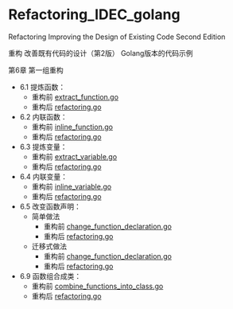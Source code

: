 # Refactoring_IDEC_golang

Refactoring Improving the Design of Existing Code Second Edition

重构 改善既有代码的设计（第2版） Golang版本的代码示例

第6章 第一组重构
- 6.1 提炼函数：
  - 重构前 [extract_function.go](https://github.com/dgqypl/Refactoring_IDEC_golang/blob/main/chapter6/6.1/extract_function.go)
  - 重构后 [refactoring.go](https://github.com/dgqypl/Refactoring_IDEC_golang/blob/main/chapter6/6.1/refactoring/refactoring.go)
- 6.2 内联函数：
  - 重构前 [inline_function.go](https://github.com/dgqypl/Refactoring_IDEC_golang/blob/main/chapter6/6.2/inline_function.go)
  - 重构后 [refactoring.go](https://github.com/dgqypl/Refactoring_IDEC_golang/blob/main/chapter6/6.2/refactoring/refactoring.go)
- 6.3 提炼变量：
  - 重构前 [extract_variable.go](https://github.com/dgqypl/Refactoring_IDEC_golang/blob/main/chapter6/6.3/extract_variable.go)
  - 重构后 [refactoring.go](https://github.com/dgqypl/Refactoring_IDEC_golang/blob/main/chapter6/6.3/refactoring/refactoring.go)
- 6.4 内联变量：
  - 重构前 [inline_variable.go](https://github.com/dgqypl/Refactoring_IDEC_golang/blob/main/chapter6/6.4/inline_variable.go)
  - 重构后 [refactoring.go](https://github.com/dgqypl/Refactoring_IDEC_golang/blob/main/chapter6/6.4/refactoring/refactoring.go)
- 6.5 改变函数声明：
  - 简单做法
    - 重构前 [change_function_declaration.go](https://github.com/dgqypl/Refactoring_IDEC_golang/blob/main/chapter6/6.5/simple/change_function_declaration.go)
    - 重构后 [refactoring.go](https://github.com/dgqypl/Refactoring_IDEC_golang/blob/main/chapter6/6.5/simple/refactoring/refactoring.go)
  - 迁移式做法
    - 重构前 [change_function_declaration.go](https://github.com/dgqypl/Refactoring_IDEC_golang/blob/main/chapter6/6.5/migration/change_function_declaration.go)
    - 重构后 [refactoring.go](https://github.com/dgqypl/Refactoring_IDEC_golang/blob/main/chapter6/6.5/migration/refactoring/refactoring.go)
- 6.9 函数组合成类：
  - 重构前 [combine_functions_into_class.go](https://github.com/dgqypl/Refactoring_IDEC_golang/blob/main/chapter6/6.9/combine_functions_into_class.go)
  - 重构后 [refactoring.go](https://github.com/dgqypl/Refactoring_IDEC_golang/blob/main/chapter6/6.9/refactoring/refactoring.go)
